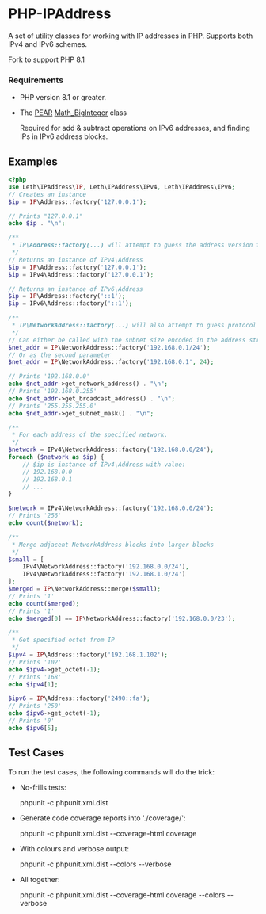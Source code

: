 # PHP-IPAddress

A set of utility classes for working with IP addresses in PHP.
Supports both IPv4 and IPv6 schemes.

Fork to support PHP 8.1

### Requirements

* PHP version 8.1 or greater.
* The [PEAR](http://pear.php.net/) [Math_BigInteger](http://pear.php.net/package/Math_BigInteger/) class

  Required for add & subtract operations on IPv6 addresses, and finding IPs in IPv6 address blocks.

## Examples

```php
<?php
use Leth\IPAddress\IP, Leth\IPAddress\IPv4, Leth\IPAddress\IPv6;
// Creates an instance
$ip = IP\Address::factory('127.0.0.1');

// Prints "127.0.0.1"
echo $ip . "\n";

/**
 * IP\Address::factory(...) will attempt to guess the address version from the arguments
 */
// Returns an instance of IPv4\Address
$ip = IP\Address::factory('127.0.0.1');
$ip = IPv4\Address::factory('127.0.0.1');

// Returns an instance of IPv6\Address
$ip = IP\Address::factory('::1');
$ip = IPv6\Address::factory('::1');

/**
 * IP\NetworkAddress::factory(...) will also attempt to guess protocol versions
 */
// Can either be called with the subnet size encoded in the address string,
$net_addr = IP\NetworkAddress::factory('192.168.0.1/24');
// Or as the second parameter
$net_addr = IP\NetworkAddress::factory('192.168.0.1', 24);

// Prints '192.168.0.0'
echo $net_addr->get_network_address() . "\n";
// Prints '192.168.0.255'
echo $net_addr->get_broadcast_address() . "\n";
// Prints '255.255.255.0'
echo $net_addr->get_subnet_mask() . "\n";

/**
 * For each address of the specified network.
 */
$network = IPv4\NetworkAddress::factory('192.168.0.0/24');
foreach ($network as $ip) {
	// $ip is instance of IPv4\Address with value:
	// 192.168.0.0
	// 192.168.0.1
	// ...
}

$network = IPv4\NetworkAddress::factory('192.168.0.0/24');
// Prints '256'
echo count($network);

/**
 * Merge adjacent NetworkAddress blocks into larger blocks
 */
$small = [
	IPv4\NetworkAddress::factory('192.168.0.0/24'),
	IPv4\NetworkAddress::factory('192.168.1.0/24')
];
$merged = IP\NetworkAddress::merge($small);
// Prints '1'
echo count($merged);
// Prints '1'
echo $merged[0] == IP\NetworkAddress::factory('192.168.0.0/23');

/**
 * Get specified octet from IP
 */
$ipv4 = IP\Address::factory('192.168.1.102');
// Prints '102'
echo $ipv4->get_octet(-1);
// Prints '168'
echo $ipv4[1];

$ipv6 = IP\Address::factory('2490::fa');
// Prints '250'
echo $ipv6->get_octet(-1);
// Prints '0'
echo $ipv6[5];
```

## Test Cases

To run the test cases, the following commands will do the trick:

*	No-frills tests:

	phpunit -c phpunit.xml.dist

*	Generate code coverage reports into './coverage/':

	phpunit -c phpunit.xml.dist --coverage-html coverage

*	With colours and verbose output:

	phpunit -c phpunit.xml.dist --colors --verbose

*	All together:

	phpunit -c phpunit.xml.dist --coverage-html coverage --colors --verbose
